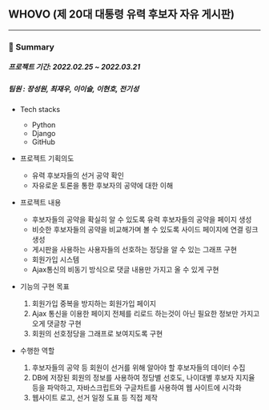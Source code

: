 ## WHOVO (제 20대 대통령 유력 후보자 자유 게시판)

---

### :memo: Summary

##### 프로젝트 기간: 2022.02.25 ~ 2022.03.21
##### 팀원 : 장성원, 최재우, 이이슬, 이현호, 전기성


- Tech stacks
  - Python
  - Django
  - GitHub

- 프로젝트 기획의도
  - 유력 후보자들의 선거 공약 확인
  - 자유로운 토론을 통한 후보자의 공약에 대한 이해
 
- 프로젝트 내용 
  - 후보자들의 공약을 확실히 알 수 있도록 유력 후보자들의 공약을 페이지 생성
  - 비슷한 후보자들의 공약을 비교해가며 볼 수 있도록 사이드 페이지에 연결 링크 생성
  - 게시판을 사용하는 사용자들의 선호하는 정당을 알 수 있는 그래프 구현
  - 회원가입 시스템
  - Ajax통신의 비동기 방식으로 댓글 내용만 가지고 올 수 있게 구현 

- 기능의 구현 목표
  1. 회원가입 중복을 방지하는 회원가입 페이지
  2. Ajax 통신을 이용한 페이지 전체를 리로드 하는것이 아닌 필요한 정보만 가지고 오게 댓글창 구현
  3. 회원의 선호정당을 그래프로 보여지도록 구현
  
- 수행한 역할
  1. 후보자들의 공약 등 회원이 선거를 위해 알아야 할 후보자들의 데이터 수집
  2. DB에 저장된 회원의 정보를 사용하여 정당별 선호도, 나이대별 후보자 지지율 등을 파악하고, 자바스크립트와 구글차트를 사용하여 웹 사이트에 시각화 
  3. 웹사이트 로고, 선거 일정 도표 등 직접 제작 

